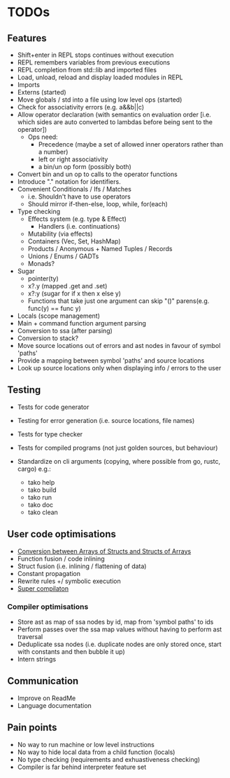 # TODOs

## Features

- Shift+enter in REPL stops continues without execution
- REPL remembers variables from previous executions
- REPL completion from std::lib and imported files
- Load, unload, reload and display loaded modules in REPL
- Imports
- Externs (started)
- Move globals / std into a file using low level ops (started)
- Check for associativity errors (e.g. a&&b||c)
- Allow operator declaration (with semantics on evaluation order [i.e. which sides are auto converted to lambdas before being sent to the operator])
  - Ops need:
    - Precedence (maybe a set of allowed inner operators rather than a number)
    - left or right associativity
    - a bin/un op form (possibly both)
- Convert bin and un op to calls to the operator functions
- Introduce "." notation for identifiers.
- Convenient Conditionals / Ifs / Matches
  - i.e. Shouldn't have to use operators
  - Should mirror if-then-else, loop, while, for(each)
- Type checking
  - Effects system (e.g. type & Effect)
    - Handlers (i.e. continuations)
  - Mutability (via effects)
  - Containers (Vec, Set, HashMap)
  - Products / Anonymous + Named Tuples / Records
  - Unions / Enums / GADTs
  - Monads?
- Sugar
  - pointer(ty)
  - x?.y (mapped .get and .set)
  - x?:y (sugar for if x then x else y)
  - Functions that take just one argument can skip "()" parens(e.g. func(y) == func y)
- Locals (scope management)
- Main + command function argument parsing
- Conversion to ssa (after parsing)
- Conversion to stack?
- Move source locations out of errors and ast nodes in favour of symbol 'paths'
- Provide a mapping between symbol 'paths' and source locations
- Look up source locations only when displaying info / errors to the user

## Testing

- Tests for code generator
- Testing for error generation (i.e. source locations, file names)
- Tests for type checker
- Tests for compiled programs (not just golden sources, but behaviour)

- Standardize on cli arguments (copying, where possible from go, rustc, cargo) e.g.:
  - tako help
  - tako build
  - tako run
  - tako doc
  - tako clean

## User code optimisations

- [Conversion between Arrays of Structs and Structs of Arrays](https://en.wikipedia.org/wiki/AoS_and_SoA)
- Function fusion / code inlining
- Struct fusion (i.e. inlining / flattening of data)
- Constant propagation
- Rewrite rules +/ symbolic execution
- [Super compilaton](https://www.microsoft.com/en-us/research/wp-content/uploads/2016/07/supercomp-by-eval.pdf)

### Compiler optimisations

- Store ast as map of ssa nodes by id, map from 'symbol paths' to ids
- Perform passes over the ssa map values without having to perform ast traversal
- Deduplicate ssa nodes (i.e. duplicate nodes are only stored once, start with constants and then bubble it up)
- Intern strings

## Communication

- Improve on ReadMe
- Language documentation

## Pain points

- No way to run machine or low level instructions
- No way to hide local data from a child function (locals)
- No type checking (requirements and exhuastiveness checking)
- Compiler is far behind interpreter feature set
